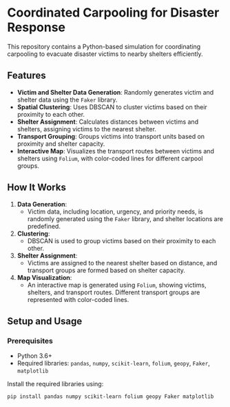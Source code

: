 # **Coordinated Carpooling for Disaster Response**

This repository contains a Python-based simulation for coordinating carpooling to evacuate disaster victims to nearby shelters efficiently.

## **Features**
- **Victim and Shelter Data Generation**: Randomly generates victim and shelter data using the `Faker` library.
- **Spatial Clustering**: Uses DBSCAN to cluster victims based on their proximity to each other.
- **Shelter Assignment**: Calculates distances between victims and shelters, assigning victims to the nearest shelter.
- **Transport Grouping**: Groups victims into transport units based on proximity and shelter capacity.
- **Interactive Map**: Visualizes the transport routes between victims and shelters using `Folium`, with color-coded lines for different carpool groups.

## **How It Works**
1. **Data Generation**: 
   - Victim data, including location, urgency, and priority needs, is randomly generated using the `Faker` library, and shelter locations are predefined.
2. **Clustering**: 
   - DBSCAN is used to group victims based on their proximity to each other.
3. **Shelter Assignment**: 
   - Victims are assigned to the nearest shelter based on distance, and transport groups are formed based on shelter capacity.
4. **Map Visualization**: 
   - An interactive map is generated using `Folium`, showing victims, shelters, and transport routes. Different transport groups are represented with color-coded lines.

## **Setup and Usage**
### **Prerequisites**
- Python 3.6+
- Required libraries: `pandas`, `numpy`, `scikit-learn`, `folium`, `geopy`, `Faker`, `matplotlib`

Install the required libraries using:
```bash
pip install pandas numpy scikit-learn folium geopy Faker matplotlib
